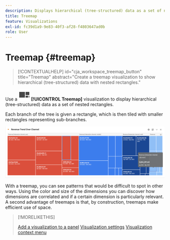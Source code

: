 ```yaml
---
description: Displays hierarchical (tree-structured) data as a set of nested rectangles.
title: Treemap
feature: Visualizations
exl-id: fc39d1a9-9e83-40f3-af28-f4803647ad0b
role: User
---
```

# Treemap {#treemap}

<!-- markdownlint-disable MD034 -->

>[!CONTEXTUALHELP]
>id="cja_workspace_treemap_button"
>title="Treemap"
>abstract="Create a treemap visualization to show hierarchical (tree-structured) data with nested rectangles."

<!-- markdownlint-enable MD034 -->


Use a ![GraphTree](/help/assets/icons/GraphTree.svg) **[!UICONTROL Treemap]** visualization to display hierarchical (tree-structured) data as a set of nested rectangles.

Each branch of the tree is given a rectangle, which is then tiled with smaller rectangles representing sub-branches.

![Treemap example showing tiles of smaller rectrangles representing sub-branches.](assets/treemap.png)

With a treemap, you can see patterns that would be difficult to spot in other ways. Using the color and size of the dimensions you can discover how dimensions are correlated and if a certain dimension is particularly relevant. A second advantage of treemaps is that, by construction, treemaps make efficient use of space.


>[!MORELIKETHIS]
>
>[Add a visualization to a panel](/help/analysis-workspace/visualizations/freeform-analysis-visualizations.md#add-visualizations-to-a-panel)
>[Visualization settings](/help/analysis-workspace/visualizations/freeform-analysis-visualizations.md#settings)
>[Visualization context menu](/help/analysis-workspace/visualizations/freeform-analysis-visualizations.md#context-menu)
>


